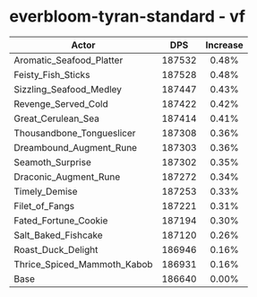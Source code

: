 # everbloom-tyran-standard - vf
| Actor | DPS | Increase |
|---|:---:|:---:|
|Aromatic_Seafood_Platter|187532|0.48%|
|Feisty_Fish_Sticks|187528|0.48%|
|Sizzling_Seafood_Medley|187447|0.43%|
|Revenge_Served_Cold|187422|0.42%|
|Great_Cerulean_Sea|187414|0.41%|
|Thousandbone_Tongueslicer|187308|0.36%|
|Dreambound_Augment_Rune|187303|0.36%|
|Seamoth_Surprise|187302|0.35%|
|Draconic_Augment_Rune|187272|0.34%|
|Timely_Demise|187253|0.33%|
|Filet_of_Fangs|187221|0.31%|
|Fated_Fortune_Cookie|187194|0.30%|
|Salt_Baked_Fishcake|187120|0.26%|
|Roast_Duck_Delight|186946|0.16%|
|Thrice_Spiced_Mammoth_Kabob|186931|0.16%|
|Base|186640|0.00%|
